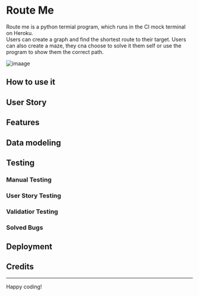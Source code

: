 # Route Me

Route me is a python termial program, which runs in the CI mock terminal on Heroku.
<br>
Users can create a graph and find the shortest route to their target. Users can also create a maze, they cna choose to solve it them self or use the program to show them the correct path.

![imaage](image)

## How to use it

## User Story

## Features

## Data modeling

## Testing

### Manual Testing

### User Story Testing

### Validatior Testing

### Solved Bugs

## Deployment

## Credits


-----
Happy coding!